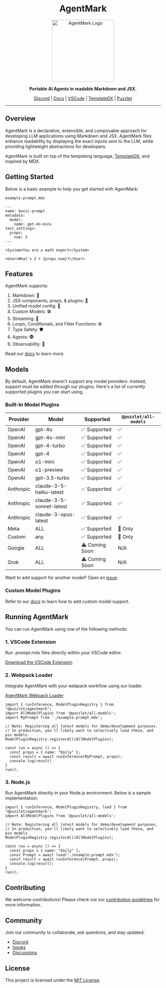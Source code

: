 <h1 align="center">AgentMark</h1>

<p align="center">
  <a href="https://github.com/puzzlet-ai">
    <picture>
      <source media="(prefers-color-scheme: light)" srcset="https://i.imgur.com/xwq74He.png">
      <source media="(prefers-color-scheme: dark)" srcset="https://i.imgur.com/JN9seOy.png">
      <img src="https://i.imgur.com/xwq74He.png" alt="AgentMark Logo" width="200">
    </picture>
  </a>
</p>

<p align="center">
  <strong>Portable AI Agents in readable Markdown and JSX.</strong>
</p>

<p align="center">
  <a href="https://discord.gg/P2NeMDtXar">Discord</a> |
  <a href="https://puzzlet-ai.github.io/agentmark/">Docs</a> |
  <a href="https://marketplace.visualstudio.com/items?itemName=puzzlet.agentmark">VSCode</a> |
  <a href="https://github.com/puzzlet-ai/templatedx">TemplateDX</a> |
  <a href="https://puzzlet.ai">Puzzlet</a>
</p>

---

## Overview

AgentMark is a declarative, extensible, and composable approach for developing LLM applications using Markdown and JSX. AgentMark files enhance readability by displaying the exact inputs sent to the LLM, while providing lightweight abstractions for developers.

AgentMark is built on top of the templating language, [TemplateDX](https://github.com/puzzlet-ai/templatedx), and inspired by MDX.

## Getting Started

Below is a basic example to help you get started with AgentMark:

`example.prompt.mdx`
```mdx
---
name: basic-prompt
metadata:
  model:
    name: gpt-4o-mini
test_settings:
  props:
    num: 3
---

<System>You are a math expert</System>

<User>What's 2 + {props.num}?</User>
```

## Features

AgentMark supports:

1. Markdown: 📝
1. JSX components, props, & plugins: 🧩
1. Unified model config: 🔗
1. Custom Models: 🛠️
1. Streaming: 🌊
1. Loops, Conditionals, and Filter Functions: ♻️
1. Type Safety: 🛡️
1. Agents: 🕵️
1. Observability: 👀

Read our [docs](https://puzzlet-ai.github.io/agentmark) to learn more.

## Models

By default, AgentMark doesn't support any model providers. Instead, support must be added through our plugins.
Here's a list of currently supported plugins you can start using.

### Built-In Model Plugins

| Provider   | Model                   | Supported      | `@puzzlet/all-models` |
|------------|-------------------------|----------------|---------------------|
| OpenAI     | gpt-4o                  | ✅ Supported   | ✅             |
| OpenAI     | gpt-4o-mini             | ✅ Supported   | ✅             |
| OpenAI     | gpt-4-turbo             | ✅ Supported   | ✅             |
| OpenAI     | gpt-4                   | ✅ Supported    | ✅              |
| OpenAI     | o1-mini                 | ✅ Supported   | ✅             |
| OpenAI     | o1-preview              | ✅ Supported   | ✅             |
| OpenAI     | gpt-3.5-turbo           | ✅ Supported   | ✅             |
| Anthropic  | claude-3-5-haiku-latest | ✅ Supported   | ✅             |
| Anthropic  | claude-3-5-sonnet-latest| ✅ Supported   | ✅             |
| Anthropic  | claude-3-opus-latest    | ✅ Supported   | ✅             |
| Meta       | ALL                     | ✅ Supported   | 🧩 Only          |
| Custom     | any                     | ✅ Supported   | 🧩 Only         |
| Google     | ALL                     | ⚠️ Coming Soon | N/A                 |
| Grok       | ALL                     | ⚠️ Coming Soon | N/A                 |

Want to add support for another model? Open an [issue](https://github.com/puzzlet-ai/agentmark/issues).

### Custom Model Plugins

Refer to our [docs](https://puzzlet-ai.github.io/agentmark) to learn how to add custom model support.

## Running AgentMark

You can run AgentMark using one of the following methods:

### 1. VSCode Extension

Run .prompt.mdx files directly within your VSCode editor.

[Download the VSCode Extension](https://marketplace.visualstudio.com/items?itemName=puzzlet.agentmark)

### 2. Webpack Loader

Integrate AgentMark with your webpack workflow using our loader.

[AgentMark Webpack Loader](https://github.com/puzzlet-ai/agentmark-loader)

```tsx
import { runInference, ModelPluginRegistry } from "@puzzlet/agentmark";
import AllModelPlugins from '@puzzlet/all-models';
import MyPrompt from './example.prompt.mdx';

// Note: Registering all latest models for demo/development purposes. 
// In production, you'll likely want to selectively load these, and pin models.
ModelPluginRegistry.registerAll(AllModelPlugins);

const run = async () => {
  const props = { name: "Emily" };
  const result = await runInference(MyPrompt, props);
  console.log(result)
}
run();
```

### 3. Node.js

Run AgentMark directly in your Node.js environment. Below is a sample implementation:

```tsx node
import { runInference, ModelPluginRegistry, load } from "@puzzlet/agentmark";
import AllModelPlugins from '@puzzlet/all-models';

// Note: Registering all latest models for demo/development purposes. 
// In production, you'll likely want to selectively load these, and pin models.
ModelPluginRegistry.registerAll(AllModelPlugins);

const run = async () => {
  const props = { name: "Emily" };
  const Prompt = await load('./example.prompt.mdx');
  const result = await runInference(Prompt, props);
  console.log(result);
}
run();
```

## Contributing

We welcome contributions! Please check out our [contribution guidelines](https://github.com/puzzlet-ai/agentmark/blob/main/CONTRIBUTING.md) for more information.

## Community

Join our community to collaborate, ask questions, and stay updated:

- [Discord](https://discord.gg/P2NeMDtXar)
- [Issues](https://github.com/puzzlet-ai/agentmark/issues)
- [Discussions](https://github.com/puzzlet-ai/agentmark/discussions)

## License

This project is licensed under the [MIT License](https://github.com/puzzlet-ai/agentmark/blob/main/LICENSE).
